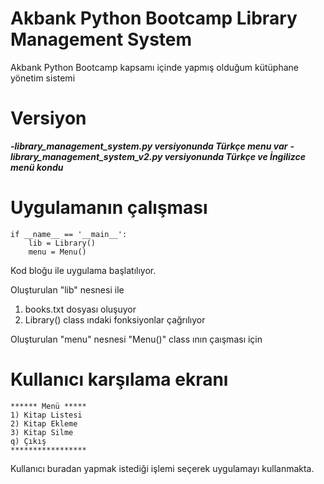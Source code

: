 # Akbank Python Bootcamp Library Management System
Akbank Python Bootcamp kapsamı içinde yapmış olduğum kütüphane yönetim sistemi

# Versiyon
**_-library_management_system.py        versiyonunda Türkçe menu var_**
**_-library_management_system_v2.py     versiyonunda Türkçe ve İngilizce menü kondu_**

# Uygulamanın çalışması
```
if __name__ == '__main__':
    lib = Library()
    menu = Menu()
```  
Kod bloğu ile uygulama başlatılıyor.

Oluşturulan "lib" nesnesi ile 
1. books.txt dosyası oluşuyor
2. Library() class ındaki fonksiyonlar çağrılıyor

Oluşturulan "menu" nesnesi "Menu()" class ının çaışması için

# Kullanıcı karşılama ekranı
```
****** Menü *****
1) Kitap Listesi
2) Kitap Ekleme
3) Kitap Silme
q) Çıkış
*****************
```
Kullanıcı buradan yapmak istediği işlemi seçerek uygulamayı kullanmakta.






